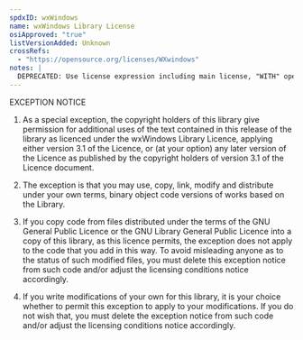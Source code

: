```yaml
---
spdxID: wxWindows
name: wxWindows Library License
osiApproved: "true"
listVersionAdded: Unknown
crossRefs: 
  - "https://opensource.org/licenses/WXwindows"
notes: |
  DEPRECATED: Use license expression including main license, "WITH" operator, and identifier: WxWindows-exception-3.1
---
```


EXCEPTION NOTICE

1. As a special exception, the copyright holders of this library give permission for additional uses of the text contained in this release of the library as licenced under the wxWindows Library Licence, applying either version 3.1 of the Licence, or (at your option) any later version of the Licence as published by the copyright holders of version 3.1 of the Licence document.

2. The exception is that you may use, copy, link, modify and distribute under your own terms, binary object code versions of works based on the Library.

3. If you copy code from files distributed under the terms of the GNU General Public Licence or the GNU Library General Public Licence into a copy of this library, as this licence permits, the exception does not apply to the code that you add in this way. To avoid misleading anyone as to the status of such modified files, you must delete this exception notice from such code and/or adjust the licensing conditions notice accordingly.

4. If you write modifications of your own for this library, it is your choice whether to permit this exception to apply to your modifications. If you do not wish that, you must delete the exception notice from such code and/or adjust the licensing conditions notice accordingly.
